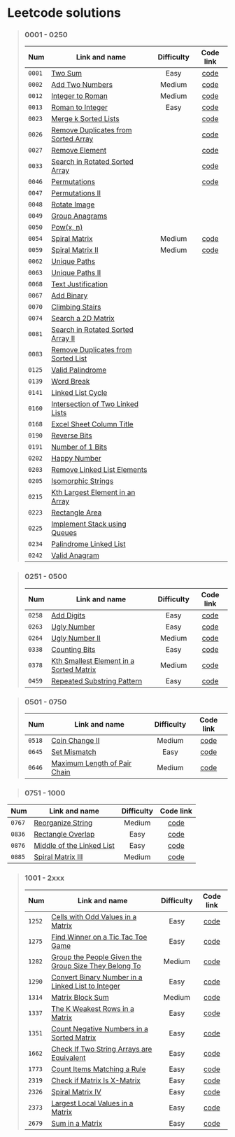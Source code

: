# Leetcode solutions

> ### 0001 - 0250
>
> | Num    | Link and name                                                                                             | Difficulty |                                    Code link                                     |
> | ------ | --------------------------------------------------------------------------------------------------------- | :--------: | :------------------------------------------------------------------------------: |
> | `0001` | [Two Sum](https://leetcode.com/problems/two-sum/)                                                         |    Easy    | [code](/0001%20-%200250/0001.py) |
> | `0002` | [Add Two Numbers](https://leetcode.com/problems/add-two-numbers/)                                         |   Medium   | [code](/0001%20-%200250/0002.py) |
> | `0012` | [Integer to Roman](https://leetcode.com/problems/integer-to-roman/)                                       |   Medium   | [code](/0001%20-%200250/0012.py) |
> | `0013` | [Roman to Integer](https://leetcode.com/problems/roman-to-integer/)                                       |    Easy    | [code](/0001%20-%200250/0013.py) |
> | `0023` | [Merge k Sorted Lists](https://leetcode.com/problems/merge-k-sorted-lists/)                               |        | [code](/0001%20-%200250/0026.py) |
> | `0026` | [Remove Duplicates from Sorted Array](https://leetcode.com/problems/remove-duplicates-from-sorted-array/) |        | [code](/0001%20-%200250/0027.py) |
> | `0027` | [Remove Element](https://leetcode.com/problems/remove-element/)                                           |        | [code](/0001%20-%200250/0033.py) |
> | `0033` | [Search in Rotated Sorted Array](https://leetcode.com/problems/search-in-rotated-sorted-array/)           |        | [code](/0001%20-%200250/0046.py) |
> | `0046` | [Permutations](https://leetcode.com/problems/permutations/)                                               |        | [code](/0001%20-%200250/0047.py) |
> | `0047` | [Permutations II](https://leetcode.com/problems/permutations-ii/)                                         |
> | `0048` | [Rotate Image](https://leetcode.com/problems/rotate-image/)                                               |
> | `0049` | [Group Anagrams](https://leetcode.com/problems/group-anagrams/)                                           |
> | `0050` | [Pow(x, n)](https://leetcode.com/problems/powx-n/)                                                        |
> | `0054` | [Spiral Matrix](https://leetcode.com/problems/spiral-matrix/)                                             |   Medium   | [code](/0001%20-%200250/0054.py) |
> | `0059` | [Spiral Matrix II](https://leetcode.com/problems/spiral-matrix-ii/)                                       |   Medium   | [code](/0001%20-%200250/0059.py) |
> | `0062` | [Unique Paths](https://leetcode.com/problems/unique-paths/)                                               |
> | `0063` | [Unique Paths II](https://leetcode.com/problems/unique-paths-ii/)                                         |
> | `0068` | [Text Justification](https://leetcode.com/problems/text-justification/)                                   |
> | `0067` | [Add Binary](https://leetcode.com/problems/add-binary/)                                                   |
> | `0070` | [Climbing Stairs](https://leetcode.com/problems/climbing-stairs/)                                         |
> | `0074` | [Search a 2D Matrix](https://leetcode.com/problems/search-a-2d-matrix/)                                   |
> | `0081` | [Search in Rotated Sorted Array II](https://leetcode.com/problems/search-in-rotated-sorted-array-ii/)     |
> | `0083` | [Remove Duplicates from Sorted List](https://leetcode.com/problems/remove-duplicates-from-sorted-list/)   |
> | `0125` | [Valid Palindrome](https://leetcode.com/problems/valid-palindrome/)                                       |
> | `0139` | [Word Break](https://leetcode.com/problems/word-break/)                                                   |
> | `0141` | [Linked List Cycle](https://leetcode.com/problems/linked-list-cycle/)                                     |
> | `0160` | [Intersection of Two Linked Lists](https://leetcode.com/problems/intersection-of-two-linked-lists/)       |
> | `0168` | [Excel Sheet Column Title](https://leetcode.com/problems/excel-sheet-column-title/)                       |
> | `0190` | [Reverse Bits](https://leetcode.com/problems/reverse-bits/)                                               |
> | `0191` | [Number of 1 Bits](https://leetcode.com/problems/number-of-1-bits/)                                       |
> | `0202` | [Happy Number](https://leetcode.com/problems/happy-number/)                                               |
> | `0203` | [Remove Linked List Elements](https://leetcode.com/problems/remove-linked-list-elements/)                 |
> | `0205` | [Isomorphic Strings](https://leetcode.com/problems/isomorphic-strings/)                                   |
> | `0215` | [Kth Largest Element in an Array](https://leetcode.com/problems/kth-largest-element-in-an-array/)         |
> | `0223` | [Rectangle Area](https://leetcode.com/problems/rectangle-area/)                                           |
> | `0225` | [Implement Stack using Queues](https://leetcode.com/problems/implement-stack-using-queues/)               |
> | `0234` | [Palindrome Linked List](https://leetcode.com/problems/palindrome-linked-list/)                           |
> | `0242` | [Valid Anagram](https://leetcode.com/problems/valid-anagram/)                                             |

> ### 0251 - 0500
>
> | Num    | Link and name                                                                                                     | Difficulty | Code link |
> | ------ | ----------------------------------------------------------------------------------------------------------------- | :--------: | :-------: |
> | `0258` | [Add Digits](https://leetcode.com/problems/add-digits/)                                                           | Easy | [code](/0251%20-%200500/0258.py) |
> | `0263` | [Ugly Number](https://leetcode.com/problems/ugly-number/)                                                         | Easy | [code](/0251%20-%200500/0263.py) |
> | `0264` | [Ugly Number II](https://leetcode.com/problems/ugly-number-ii/)                                                   | Medium | [code](/0251%20-%200500/0264.py) |
> | `0338` | [Counting Bits](https://leetcode.com/problems/counting-bits/)                                                     | Easy | [code](/0251%20-%200500/0338.py) |
> | `0378` | [Kth Smallest Element in a Sorted Matrix](https://leetcode.com/problems/kth-smallest-element-in-a-sorted-matrix/) | Medium | [code](/0251%20-%200500/0378.py) |
> | `0459` | [Repeated Substring Pattern](https://leetcode.com/problems/repeated-substring-pattern/)                           | Easy | [code](/0251%20-%200500/0459.py) |

> ### 0501 - 0750
>
> | Num    | Link and name                                                                               | Difficulty |                                    Code link                                     |
> | ------ | ------------------------------------------------------------------------------------------- | :--------: | :------------------------------------------------------------------------------: |
> | `0518` | [Coin Change II](https://leetcode.com/problems/coin-change-ii/)                             |   Medium   | [code](/0501%20-%200750/0518.py) |
> | `0645` | [Set Mismatch](https://leetcode.com/problems/set-mismatch/)                                 |    Easy    | [code](/0501%20-%200750/0645.py) |
> | `0646` | [Maximum Length of Pair Chain](https://leetcode.com/problems/maximum-length-of-pair-chain/) |   Medium   | [code](/0501%20-%200750/0646.py) |

> ### 0751 - 1000
>
 | Num    | Link and name                                                                         | Difficulty |            Code link             |
 | ------ | ------------------------------------------------------------------------------------- | :--------: | :------------------------------: |
 | `0767` | [Reorganize String](https://leetcode.com/problems/reorganize-string/)                 |   Medium   | [code](/0751%20-%201000/0767.py) |
 | `0836` | [Rectangle Overlap](https://leetcode.com/problems/rectangle-overlap/)                 |    Easy    | [code](/0751%20-%201000/0836.py) |
 | `0876` | [Middle of the Linked List](https://leetcode.com/problems/middle-of-the-linked-list/) |    Easy    | [code](/0751%20-%201000/0876.py) |
 | `0885` | [Spiral Matrix III](https://leetcode.com/problems/spiral-matrix-iii/)                 |   Medium   | [code](/0751%20-%201000/0885.py) |

> ### 1001 - 2xxx
>
> | Num    | Link and name                                                                                                                               | Difficulty | Code link |
> | ------ | ------------------------------------------------------------------------------------------------------------------------------------------- | :--------: | :-------: |
> | `1252` | [Cells with Odd Values in a Matrix](https://leetcode.com/problems/cells-with-odd-values-in-a-matrix/)                                       | Easy | [code](/1001%20-%202xxx/1252.py) |
> | `1275` | [Find Winner on a Tic Tac Toe Game](https://leetcode.com/problems/find-winner-on-a-tic-tac-toe-game/)                                       | Easy | [code](/1001%20-%202xxx/1275.py) |
> | `1282` | [Group the People Given the Group Size They Belong To](https://leetcode.com/problems/group-the-people-given-the-group-size-they-belong-to/) | Medium | [code](/1001%20-%202xxx/1282.py) |
> | `1290` | [Convert Binary Number in a Linked List to Integer](https://leetcode.com/problems/convert-binary-number-in-a-linked-list-to-integer/)       | Easy | [code](/1001%20-%202xxx/1290.py) |
> | `1314` | [Matrix Block Sum](https://leetcode.com/problems/matrix-block-sum/)                                                                         | Medium | [code](/1001%20-%202xxx/1314.py) |
> | `1337` | [The K Weakest Rows in a Matrix](https://leetcode.com/problems/the-k-weakest-rows-in-a-matrix/)                                             | Easy | [code](/1001%20-%202xxx/1337.py) |
> | `1351` | [Count Negative Numbers in a Sorted Matrix](https://leetcode.com/problems/count-negative-numbers-in-a-sorted-matrix/)                       | Easy | [code](/1001%20-%202xxx/1351.py) |
> | `1662` | [Check If Two String Arrays are Equivalent](https://leetcode.com/problems/check-if-two-string-arrays-are-equivalent/)                       | Easy | [code](/1001%20-%202xxx/1662.py) |
> | `1773` | [Count Items Matching a Rule](https://leetcode.com/problems/count-items-matching-a-rule/)                                                   | Easy | [code](/1001%20-%202xxx/1773.py) |
> | `2319` | [Check if Matrix Is X-Matrix](https://leetcode.com/problems/check-if-matrix-is-x-matrix/)                                                   | Easy | [code](/1001%20-%202xxx/2319.py) |
> | `2326` | [Spiral Matrix IV](https://leetcode.com/problems/spiral-matrix-iv/)                                                                         | Easy | [code](/1001%20-%202xxx/2326.py) |
> | `2373` | [Largest Local Values in a Matrix](https://leetcode.com/problems/largest-local-values-in-a-matrix/)                                         | Easy | [code](/1001%20-%202xxx/2373.py) |
> | `2679` | [Sum in a Matrix](https://leetcode.com/problems/sum-in-a-matrix/)                                                                           | Easy | [code](/1001%20-%202xxx/2679.py) |
